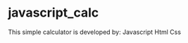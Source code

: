 # javascript_calc
This simple calculator is developed by:
    Javascript
    Html
    Css
    
    
   
